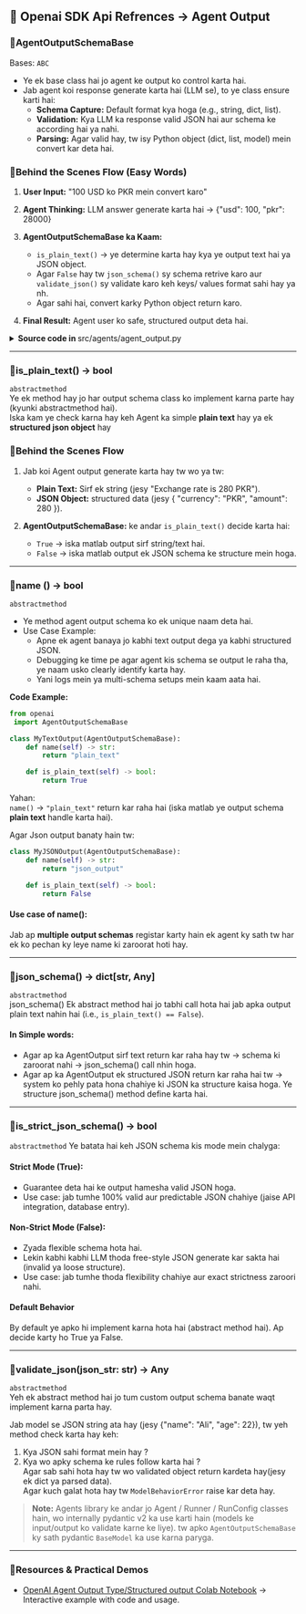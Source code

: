## 🔹 Openai SDK Api Refrences → Agent Output

### 🔸AgentOutputSchemaBase
Bases: `ABC`
- Ye ek base class hai jo agent ke output ko control karta hai.
- Jab agent koi response generate karta hai (LLM se), to ye class ensure karti hai:
    - **Schema Capture:** Default format kya hoga (e.g., string, dict, list).
    - **Validation:** Kya LLM ka response valid JSON hai aur schema ke according hai ya nahi.
    - **Parsing:** Agar valid hay, tw isy Python object (dict, list, model) mein convert kar deta hai.


### 🔸Behind the Scenes Flow (Easy Words)
1. **User Input:** "100 USD ko PKR mein convert karo"
2. **Agent Thinking:** LLM answer generate karta hai → {"usd": 100, "pkr": 28000}

3. **AgentOutputSchemaBase ka Kaam:**
    - `is_plain_text()` → ye determine karta hay kya ye output text hai ya JSON object.
    - Agar `False` hay tw `json_schema()` sy schema retrive karo aur `validate_json()` sy validate karo keh keys/ values format sahi hay ya nh.
    - Agar sahi hai, convert karky Python object return karo.
4. **Final Result:** Agent user ko safe, structured output deta hai.

<details>
<summary><b>Source code in </b>src/agents/agent_output.py</summary>

```python
class AgentOutputSchemaBase(abc.ABC):
    """An object that captures the JSON schema of the output, as well as validating/parsing JSON
    produced by the LLM into the output type.
    """

    @abc.abstractmethod
    def is_plain_text(self) -> bool:
        """Whether the output type is plain text (versus a JSON object)."""
        pass

    @abc.abstractmethod
    def name(self) -> str:
        """The name of the output type."""
        pass

    @abc.abstractmethod
    def json_schema(self) -> dict[str, Any]:
        """Returns the JSON schema of the output. Will only be called if the output type is not
        plain text.
        """
        pass

    @abc.abstractmethod
    def is_strict_json_schema(self) -> bool:
        """Whether the JSON schema is in strict mode. Strict mode constrains the JSON schema
        features, but guarantees valid JSON. See here for details:
        https://platform.openai.com/docs/guides/structured-outputs#supported-schemas
        """
        pass

    @abc.abstractmethod
    def validate_json(self, json_str: str) -> Any:
        """Validate a JSON string against the output type. You must return the validated object,
        or raise a `ModelBehaviorError` if the JSON is invalid.
        """
        pass
```
</details>

---

### 🔸is_plain_text() -> bool
`abstractmethod`  
Ye ek method hay jo har output schema class ko implement karna parte hay (kyunki abstractmethod hai).  
Iska kam ye check karna hay keh Agent ka simple **plain text** hay ya ek **structured json object** hay


### 🔸Behind the Scenes Flow
1. Jab koi Agent output generate karta hay tw wo ya tw:
    - **Plain Text:** Sirf ek string (jesy "Exchange rate is 280 PKR").
    - **JSON Object:** structured data (jesy { "currency": "PKR", "amount": 280 }).

2. **AgentOutputSchemaBase:** ke andar `is_plain_text()` decide karta hai:
    - `True` → iska matlab output sirf string/text hai.
    - `False` → iska matlab output ek JSON schema ke structure mein hoga.

---

### 🔸name () -> bool
`abstractmethod`
- Ye method agent output schema ko ek unique naam deta hai.
- Use Case Example:
    - Apne ek agent banaya jo kabhi text output dega ya kabhi structured JSON.
    - Debugging ke time pe agar agent kis schema se output le raha tha, ye naam usko clearly identify karta hay.
    - Yani logs mein ya multi-schema setups mein kaam aata hai.

**Code Example:**  
```python
from openai
 import AgentOutputSchemaBase

class MyTextOutput(AgentOutputSchemaBase):
    def name(self) -> str:
        return "plain_text"

    def is_plain_text(self) -> bool:
        return True

```
Yahan:  
`name()` → `"plain_text"` return kar raha hai (iska matlab ye output schema **plain text** handle karta hai).

Agar Json output banaty hain tw:
```python
class MyJSONOutput(AgentOutputSchemaBase):
    def name(self) -> str:
        return "json_output"

    def is_plain_text(self) -> bool:
        return False

```
#### Use case of name():
Jab ap **multiple output schemas** registar karty hain ek agent ky sath tw har ek ko pechan ky leye name ki zaroorat hoti hay.

---

### 🔸json_schema() -> dict[str, Any]
`abstractmethod`  
json_schema() Ek abstract method hai jo tabhi call hota hai jab apka output plain text nahin hai (i.e., `is_plain_text() == False`).

#### In Simple words:
- Agar ap ka AgentOutput sirf text return kar raha hay tw → schema ki zaroorat nahi → json_schema() call nhin hoga.
- Agar ap ka AgentOutput ek structured JSON return kar raha hai tw → system ko pehly pata hona chahiye ki JSON ka structure kaisa hoga. Ye structure json_schema() method define karta hai.

---

### 🔸is_strict_json_schema() -> bool
`abstractmethod`
Ye batata hai keh JSON schema kis mode mein chalyga:

#### Strict Mode (True): 
- Guarantee deta hai ke output hamesha valid JSON hoga.
- Use case: jab tumhe 100% valid aur predictable JSON chahiye (jaise API integration, database entry).

#### Non-Strict Mode (False):
- Zyada flexible schema hota hai.
- Lekin kabhi kabhi LLM thoda free-style JSON generate kar sakta hai (invalid ya loose structure).
- Use case: jab tumhe thoda flexibility chahiye aur exact strictness zaroori nahi.

#### Default Behavior
By default ye apko hi implement karna hota hai (abstract method hai). Ap decide karty ho True ya False.

---

### 🔸validate_json(json_str: str) -> Any
`abstractmethod`  
Yeh ek abstract method hai jo tum custom output schema banate waqt implement karna parta hay.

Jab model se JSON string ata hay (jesy {"name": "Ali", "age": 22}), tw yeh method check karta hay keh:  
1. Kya JSON sahi format mein hay ?
2. Kya wo apky schema ke rules follow karta hai ?  
Agar sab sahi hota hay tw wo validated object return kardeta hay(jesy ek dict ya parsed data).  
Agar kuch galat hota hay tw `ModelBehaviorError` raise kar deta hay.


> **Note:** Agents library ke andar jo Agent / Runner / RunConfig classes hain, wo internally pydantic v2 ka use karti hain (models ke input/output ko validate karne ke liye). tw apko `AgentOutputSchemaBase` ky sath pydantic `BaseModel` ka use karna paryga.
 
---

### 🔸Resources & Practical Demos

- [OpenAI Agent Output Type/Structured output Colab Notebook](https://colab.research.google.com/drive/1HEz71EXQri48vW1hD8BHXVxk6iLV8skB?usp=sharing) → Interactive example with code and usage.
